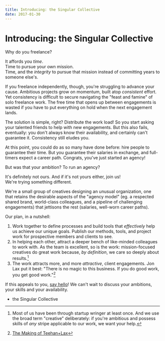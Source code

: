 ```yaml
---
title: Introducing: the Singular Collective
date: 2017-01-30
---
```


# Introducing: the Singular Collective

Why do you freelance?

It affords you *time*.	
Time to pursue your own mission.	
Time, and the *integrity* to pursue that mission instead of committing years to someone else's.

If you freelance independently, though, you're struggling to advance your cause. Ambitious projects grow on momentum, built atop *consistent* effort. Yet consistency is difficult to secure navigating the "feast and famine" of solo freelance work. The free time that opens up between engagements is wasted if you have to put everything on hold when the next engagement lands.

The solution is simple, right? Distribute the work load! So you start asking your talented friends to help with new engagements. But this also fails, eventually: you don't always know their availability, and certainly can't guarantee it. Consistency still eludes you.

At this point, you could do as so many have done before: hire people to guarantee their time. But you guarantee their salaries in exchange, and full-timers expect a career path. Congrats, you've just started an agency!

But was that your ambition? To run an agency?

It's definitely not ours. And if it's not yours either, join us!	
We're trying something different.

We're a small group of creatives designing an unusual organization, one that retains the desirable aspects of the "agency model" (eg. a respected shared brand, world-class colleagues, and a pipeline of challenging engagements) that jettisons the rest (salaries, well-worn career paths).

Our plan, in a nutshell:	

1. Work together to define processes and build tools that *effectively* help us achieve our unique goals. Publish our methods, tools, and project work for prospective members and clients to see. 
1. In helping each other, attract a deeper bench of like-minded colleagues to work with. As the team is excellent, so is the work: mission-focused creatives do great work because, *by definition*, we care so deeply about results.[^types]
1. The work attracts more, and more *attractive*, client engagements. Jon Lax put it best: "There is no magic to this business. If you do good work, you get good work."[^lax]	

If this appeals to you, [say hello](hello@singularcollective.co)! We can't wait to discuss your ambitions, your skills and your availability.

- the Singular Collective

[^types]: Most of us have been through startup wringer at least once. And we use the broad term "creative" deliberately: if you're ambitious and possess skills of *any* stripe applicable to our work, we want your help.
[^lax]: [The Making of Teehan+Lax](http://www.teehanlax.com/story/teehan-lax)
